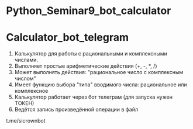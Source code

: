 # Python_Seminar9_bot_calculator

# Calculator_bot_telegram
1. Калькулятор для работы с рациональными и комплексными числами.
2. Выполняет простые арифметические действия (+, -, *, /)
3. Может выполнять действия: "рациональное число с комплексным числом"
4. Имеет функцию выбора "типа" вводимого числа: рациональное или комплексное
5. Калькулятор работает через бот телеграм (для запуска нужен ТОКЕН)
6. Ведётся запись произведённой операции в файл


t.me/sicrownbot
